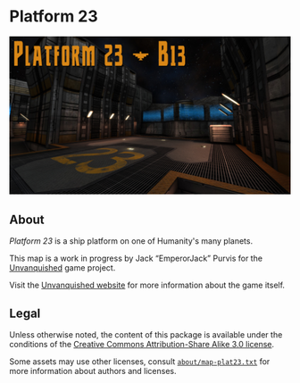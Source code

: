 Platform 23
===========

![Platform 23 levelshot](meta/plat23/plat23.jpg)


About
-----

_Platform 23_ is a ship platform on one of Humanity's many planets.

This map is a work in progress by Jack “EmperorJack” Purvis for the [Unvanquished](https://unvanquished.net) game project. 

Visit the [Unvanquished website](https://unvanquished.net/) for more information about the game itself.


Legal
-----

Unless otherwise noted, the content of this package is available under the conditions of the [Creative Commons Attribution-Share Alike 3.0 license](https://creativecommons.org/licenses/by-sa/3.0/).

Some assets may use other licenses, consult [`about/map-plat23.txt`](about/map-plat23.txt) for more information about authors and licenses.
